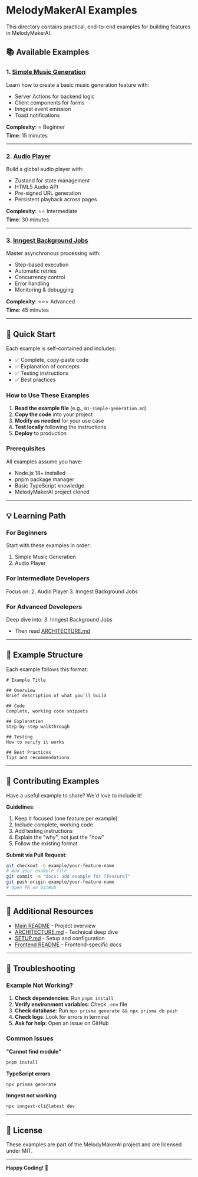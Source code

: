 # MelodyMakerAI Examples

This directory contains practical, end-to-end examples for building features in MelodyMakerAI.

## 📚 Available Examples

### 1. [Simple Music Generation](01-simple-generation.md)
Learn how to create a basic music generation feature with:
- Server Actions for backend logic
- Client components for forms
- Inngest event emission
- Toast notifications

**Complexity**: ⭐ Beginner  
**Time**: 15 minutes

---

### 2. [Audio Player](02-audio-player.md)
Build a global audio player with:
- Zustand for state management
- HTML5 Audio API
- Pre-signed URL generation
- Persistent playback across pages

**Complexity**: ⭐⭐ Intermediate  
**Time**: 30 minutes

---

### 3. [Inngest Background Jobs](03-inngest-background-job.md)
Master asynchronous processing with:
- Step-based execution
- Automatic retries
- Concurrency control
- Error handling
- Monitoring & debugging

**Complexity**: ⭐⭐⭐ Advanced  
**Time**: 45 minutes

---

## 🚀 Quick Start

Each example is self-contained and includes:
- ✅ Complete, copy-paste code
- ✅ Explanation of concepts
- ✅ Testing instructions
- ✅ Best practices

### How to Use These Examples

1. **Read the example file** (e.g., `01-simple-generation.md`)
2. **Copy the code** into your project
3. **Modify as needed** for your use case
4. **Test locally** following the instructions
5. **Deploy** to production

### Prerequisites

All examples assume you have:
- Node.js 18+ installed
- pnpm package manager
- Basic TypeScript knowledge
- MelodyMakerAI project cloned

---

## 💡 Learning Path

### For Beginners
Start with these examples in order:
1. Simple Music Generation
2. Audio Player

### For Intermediate Developers
Focus on:
2. Audio Player
3. Inngest Background Jobs

### For Advanced Developers
Deep dive into:
3. Inngest Background Jobs
- Then read [ARCHITECTURE.md](../ARCHITECTURE.md)

---

## 🎯 Example Structure

Each example follows this format:

```
# Example Title

## Overview
Brief description of what you'll build

## Code
Complete, working code snippets

## Explanation
Step-by-step walkthrough

## Testing
How to verify it works

## Best Practices
Tips and recommendations
```

---

## 🤝 Contributing Examples

Have a useful example to share? We'd love to include it!

**Guidelines**:
1. Keep it focused (one feature per example)
2. Include complete, working code
3. Add testing instructions
4. Explain the "why", not just the "how"
5. Follow the existing format

**Submit via Pull Request**:
```bash
git checkout -b example/your-feature-name
# Add your example file
git commit -m "docs: add example for [feature]"
git push origin example/your-feature-name
# Open PR on GitHub
```

---

## 📖 Additional Resources

- [Main README](../README.md) - Project overview
- [ARCHITECTURE.md](../ARCHITECTURE.md) - Technical deep dive
- [SETUP.md](../SETUP.md) - Setup and configuration
- [Frontend README](../frontend/README.md) - Frontend-specific docs

---

## 🐛 Troubleshooting

### Example Not Working?

1. **Check dependencies**: Run `pnpm install`
2. **Verify environment variables**: Check `.env` file
3. **Check database**: Run `npx prisma generate && npx prisma db push`
4. **Check logs**: Look for errors in terminal
5. **Ask for help**: Open an issue on GitHub

### Common Issues

**"Cannot find module"**
```bash
pnpm install
```

**TypeScript errors**
```bash
npx prisma generate
```

**Inngest not working**
```bash
npx inngest-cli@latest dev
```

---

## 📝 License

These examples are part of the MelodyMakerAI project and are licensed under MIT.

---

**Happy Coding! 🎵**
